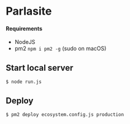 # Parlasite

#### Requirements

* NodeJS
* pm2 `npm i pm2 -g` (sudo on macOS)

## Start local server

```
$ node run.js
```

## Deploy

```
$ pm2 deploy ecosystem.config.js production
```
